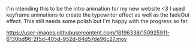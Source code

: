I'm intending this to be the intro animation for my new website <3 
I used keyframe animations to create the typewriter effect as well as the fadeOut effect. This still needs some polish but I'm happy with the progress so far.

https://user-images.githubusercontent.com/18196338/150925911-6130bd96-2f5d-405d-952d-84d57de96c27.mov


